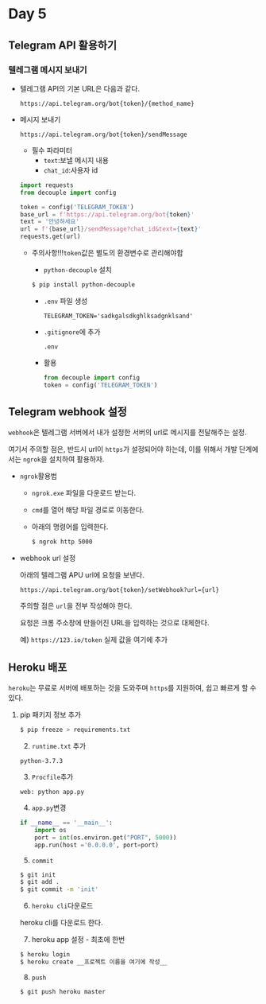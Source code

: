# Day 5

## Telegram API 활용하기

### 텔레그램 메시지 보내기

* 텔레그램 API의 기본 URL은 다음과 같다.

  ```
  https://api.telegram.org/bot{token}/{method_name}
  ```

* 메시지 보내기

  ```
  https://api.telegram.org/bot{token}/sendMessage
  ```

  * 필수 파라미터
    * `text`:보낼 메시지 내용
    * `chat_id`:사용자 id

  ```python
  import requests
  from decouple import config
  
  token = config('TELEGRAM_TOKEN')
  base_url = f'https://api.telegram.org/bot{token}'
  text = '안녕하세요'
  url = f'{base_url}/sendMessage?chat_id&text={text}'
  requests.get(url)
  ```

  * 주의사항!!!`token`값은 별도의 환경변수로 관리해야함

    * `python-decouple` 설치

    ```bash
    $ pip install python-decouple
    ```

    * `.env` 파일 생성

      ```
      TELEGRAM_TOKEN='sadkgalsdkghlksadgnklsand'
      ```

    * `.gitignore`에 추가

      ```
      .env
      ```

    * 활용

      ```python
      from decouple import config
      token = config('TELEGRAM_TOKEN')
      ```

      

## Telegram webhook 설정

`webhook`은 텔레그램 서버에서 내가 설정한 서버의 url로 메시지를 전달해주는 설정.

여기서 주의할 점은, 반드시 url이 `https`가 설정되어야 하는데, 이를 위해서 개발 단계에서는 `ngrok`을 설치하여 활용하자.

* `ngrok`활용법

  * `ngrok.exe` 파일을 다운로드 받는다.

  * `cmd`를 열어 해당 파일 경로로 이동한다.

  * 아래의 명령어를 입력한다.

    ```bash
    $ ngrok http 5000
    ```

* webhook url 설정

  아래의 텔레그램 APU url에 요청을 보낸다.

  ```
  https://api.telegram.org/bot{token}/setWebhook?url={url}
  ```

  주의할 점은 `url`을 전부 작성해야 한다.

  요청은 크롬 주소창에 만들어진 URL을 입력하는 것으로 대체한다.

   예) `https://123.io/token` 실제 값을 여기에 추가

## Heroku 배포

`heroku`는 무료로 서버에 배포하는 것을 도와주며 `https`를 지원하여, 쉽고 빠르게 할 수 있다.

 1. pip 패키지 정보 추가

    ```bash
    $ pip freeze > requirements.txt
    ```

	2. `runtime.txt` 추가

    ```
    python-3.7.3
    ```

	3. `Procfile`추가

    ```
    web: python app.py
    ```

	4. `app.py`변경

    ```python
    if __name__ == '__main__':
        import os
        port = int(os.environ.get("PORT", 5000))
        app.run(host ='0.0.0.0', port=port)
    ```

	5. `commit`

    ```bash
    $ git init
    $ git add .
    $ git commit -m 'init'
    ```

	6. `heroku cli`다운로드

    heroku cli를 다운로드 한다.

	7. heroku app 설정 - 최초에 한번

    ```bash
    $ heroku login
    $ heroku create __프로젝트 이름을 여기에 작성__
    ```

	8. `push`

    ```bash
    $ git push heroku master
    ```

    